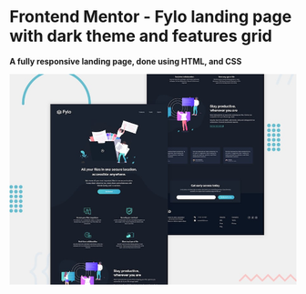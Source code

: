 # Frontend Mentor - Fylo landing page with dark theme and features grid

**A fully responsive landing page, done using HTML, and CSS**



![Design preview for the Fylo dark theme landing page challenge](./design/desktop-preview.jpg)
